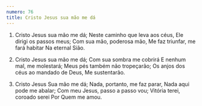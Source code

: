 ```yaml
---
numero: 76
title: Cristo Jesus sua mão me dá
---
```

1. Cristo Jesus sua mão me dá;
Neste caminho que leva aos céus,
Ele dirigi os passos meus;
Com sua mão, poderosa mão,
Me faz triunfar, me fará habitar
Na eternal Sião.

2. Cristo Jesus sua mão me dá;
Com sua sombra me cobrirá
E nenhum mal, me molestará;
Meus pés também não tropeçarão;
Os anjos dos céus ao mandado de Deus,
Me sustentarão.

3. Cristo Jesus Sua mão me dá;
Nada, portanto, me faz parar,
Nada aqui pode me abalar;
Com meu Jesus, passo a passo vou;
Vitória terei, coroado serei
Por Quem me amou.
